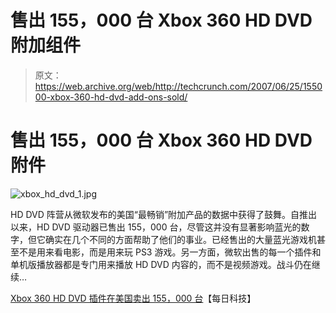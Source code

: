 # 售出 155，000 台 Xbox 360 HD DVD 附加组件

> 原文：<https://web.archive.org/web/http://techcrunch.com/2007/06/25/155000-xbox-360-hd-dvd-add-ons-sold/>

# 售出 155，000 台 Xbox 360 HD DVD 附件

![xbox_hd_dvd_1.jpg](img/00dbcd02993d5dc1fda92ce9faa3a5b8.png)

HD DVD 阵营从微软发布的美国“最畅销”附加产品的数据中获得了鼓舞。自推出以来，HD DVD 驱动器已售出 155，000 台，尽管这并没有显著影响蓝光的数字，但它确实在几个不同的方面帮助了他们的事业。已经售出的大量蓝光游戏机甚至不是用来看电影，而是用来玩 PS3 游戏。另一方面，微软出售的每一个插件和单机版播放器都是专门用来播放 HD DVD 内容的，而不是视频游戏。战斗仍在继续…

[Xbox 360 HD DVD 插件在美国卖出 155，000 台](https://web.archive.org/web/20220120095939/http://www.dailytech.com/article.aspx?newsid=7795)【每日科技】